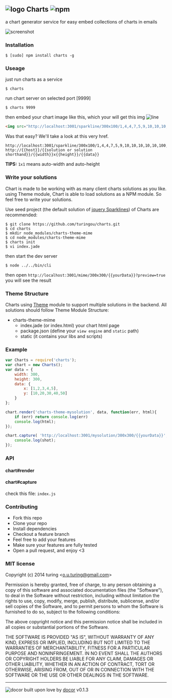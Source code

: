 ## ![logo](http://ww3.sinaimg.cn/large/61ff0de3gw1ee4zefbts3j201901bgld.jpg) Charts ![npm](https://badge.fury.io/js/charts.png)

a chart generator service for easy embed collections of charts in emails

![screenshot](http://ww2.sinaimg.cn/large/61ff0de3gw1eed5hfdxv7j20l10h0t9x.jpg)

### Installation
````
$ [sudo] npm install charts -g
````

### Useage
just run charts as a service
```
$ charts
```
run chart server on selected port [9999]
```
$ charts 9999
```
then embed your chart image like this, which your will get this img ![line](http://ww3.sinaimg.cn/large/61ff0de3gw1ee4xjmifz1j201h00q3y9.jpg)
```html
<img src="http://localhost:3001/sparkline/300x100/1,4,4,7,5,9,10,10,10,10,10,100,20,12" />
```
Was that easy? We'll take a look at this very href.

```
http://localhost:3001/sparkline/300x100/1,4,4,7,5,9,10,10,10,10,10,100,20,12
http://{{host}}/{{solution or solution shorthand}}/{{width}}x{{height}}/{{data}}
```
**TIPS:** `1x1` means auto-width and auto-height

### Write your solutions

Chart is made to be working with as many client charts solutions as you like. using Theme module, Chart is able to load solutions as a NPM module. So feel free to write your solutions.

Use seed project (the default solution of [jquery Sparklines](https://github.com/turingou/charts-theme-sparkline)) of Charts are recommended:

```
$ git clone https://github.com/turingou/charts.git
$ cd charts
$ mkdir node_modules/charts-theme-mime
$ cd node_modules/charts-theme-mime
$ charts init
$ vi index.jade
```
then start the dev server

```
$ node ../../bin/cli
```

then open `http://localhost:3001/mime/300x300/{{yourData}}?preview=true` you will see the result

### Theme Structure

Charts using [Theme](https://github.com/turingou/theme) module to support multiple solutions in the backend. All solutions should follow Theme Module Structure:

- charts-theme-mime
    - index.jade (or index.html) your chart html page
    - package.json (define your `view engine` and `static` path)
    - static (it contains your libs and scripts)

### Example
````javascript
var Charts = require('charts');
var chart = new Charts();
var data = {
    width: 300,
    height: 300,
    data: {
        x: [1,2,3,4,5],
        y: [10,20,30,40,50]
    }
};

chart.render('charts-theme-mysolution', data, function(err, html){
    if (err) return console.log(err)
    console.log(html);
});

chart.capture( 'http://localhost:3001/mysolution/300x300/{{yourData}}', data, function(err, shot) {
    console.log(shot);
});
````

### API

#### chart#render 
#### chart#capture

check this file: `index.js`

### Contributing
- Fork this repo
- Clone your repo
- Install dependencies
- Checkout a feature branch
- Feel free to add your features
- Make sure your features are fully tested
- Open a pull request, and enjoy <3

### MIT license
Copyright (c) 2014 turing &lt;o.u.turing@gmail.com&gt;

Permission is hereby granted, free of charge, to any person obtaining a copy
of this software and associated documentation files (the &quot;Software&quot;), to deal
in the Software without restriction, including without limitation the rights
to use, copy, modify, merge, publish, distribute, sublicense, and/or sell
copies of the Software, and to permit persons to whom the Software is
furnished to do so, subject to the following conditions:

The above copyright notice and this permission notice shall be included in
all copies or substantial portions of the Software.

THE SOFTWARE IS PROVIDED &quot;AS IS&quot;, WITHOUT WARRANTY OF ANY KIND, EXPRESS OR
IMPLIED, INCLUDING BUT NOT LIMITED TO THE WARRANTIES OF MERCHANTABILITY,
FITNESS FOR A PARTICULAR PURPOSE AND NONINFRINGEMENT. IN NO EVENT SHALL THE
AUTHORS OR COPYRIGHT HOLDERS BE LIABLE FOR ANY CLAIM, DAMAGES OR OTHER
LIABILITY, WHETHER IN AN ACTION OF CONTRACT, TORT OR OTHERWISE, ARISING FROM,
OUT OF OR IN CONNECTION WITH THE SOFTWARE OR THE USE OR OTHER DEALINGS IN
THE SOFTWARE.

---
![docor](https://cdn1.iconfinder.com/data/icons/windows8_icons_iconpharm/26/doctor.png)
built upon love by [docor](https://github.com/turingou/docor.git) v0.1.3